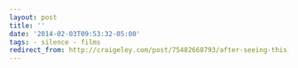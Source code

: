 ```yaml
---
layout: post 
title: '' 
date: '2014-02-03T09:53:32-05:00' 
tags: - silence - films 
redirect_from: http://craigeley.com/post/75482668793/after-seeing-this-new-film-trailer-im-pretty 
---
```

